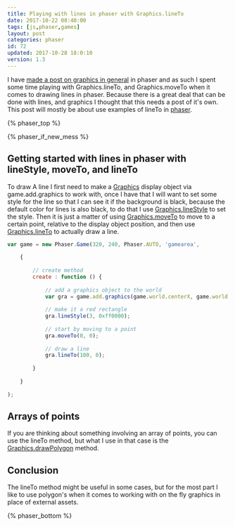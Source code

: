 ```yaml
---
title: Playing with lines in phaser with Graphics.lineTo
date: 2017-10-22 08:40:00
tags: [js,phaser,games]
layout: post
categories: phaser
id: 72
updated: 2017-10-28 18:0:10
version: 1.3
---
```


I have [made a post on graphics in general](/2017/10/21/phaser-graphics/) in phaser and as such I spent some time playing with Graphics.lineTo, and Graphics.moveTo when it comes to drawing lines in phaser. Because there is a great deal that can be done with lines, and graphics I thought that this needs a post of it's own. This post will mostly be about use examples of lineTo in [phaser](http://phaser.io/).

<!-- more -->

{% phaser_top %}

{% phaser_if_new_mess %}

## Getting started with lines in phaser with lineStyle, moveTo, and lineTo

To draw A line I first need to make a [Graphics](http://phaser.io/docs/2.6.2/Phaser.Graphics.html) display object via game.add.graphics to work with, once I have that I will want to set some style for the line so that I can see it if the background is black, because the default color for lines is also black, to do that I use [Graphics.lineStyle](http://phaser.io/docs/2.6.2/Phaser.Graphics.html#lineStyle) to set the style. Then it is just a matter of using [Graphics.moveTo](http://phaser.io/docs/2.6.2/Phaser.Graphics.html#moveTo) to move to a certain point, relative to the display object position, and then use [Graphics.lineTo](http://phaser.io/docs/2.6.2/Phaser.Graphics.html#lineTo) to actually draw a line.

```js
var game = new Phaser.Game(320, 240, Phaser.AUTO, 'gamearea',
 
    {
 
        // create method
        create : function () {
 
            // add a graphics object to the world
            var gra = game.add.graphics(game.world.centerX, game.world.centerY);
 
            // make it a red rectangle
            gra.lineStyle(3, 0xff0000);
 
            // start by moving to a point
            gra.moveTo(0, 0);
 
            // draw a line
            gra.lineTo(100, 0);
 
        }
 
    }
 
);
```

## Arrays of points

If you are thinking about something involving an array of points, you can use the lineTo method, but what I use in that case is the [Graphics.drawPolygon](/2017/10/22/phaser-graphics-polygon/) method.

## Conclusion

The lineTo method might be useful in some cases, but for the most part I like to use polygon's when it comes to working with on the fly graphics in place of external assets.

{% phaser_bottom %}
